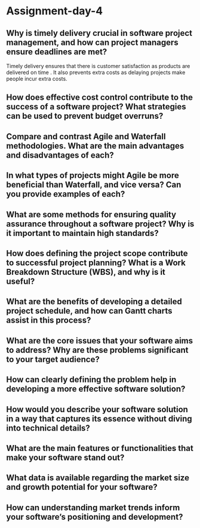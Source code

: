 # Assignment-day-4
## Why is timely delivery crucial in software project management, and how can project managers ensure deadlines are met?

Timely delivery ensures that there is customer satisfaction as products are delivered  on time . It also prevents extra costs as delaying projects make people incur extra costs.

## How does effective cost control contribute to the success of a software project? What strategies can be used to prevent budget overruns?

## Compare and contrast Agile and Waterfall methodologies. What are the main advantages and disadvantages of each?

## In what types of projects might Agile be more beneficial than Waterfall, and vice versa? Can you provide examples of each?

## What are some methods for ensuring quality assurance throughout a software project? Why is it important to maintain high standards?

## How does defining the project scope contribute to successful project planning? What is a Work Breakdown Structure (WBS), and why is it useful?

## What are the benefits of developing a detailed project schedule, and how can Gantt charts assist in this process?

## What are the core issues that your software aims to address? Why are these problems significant to your target audience?

## How can clearly defining the problem help in developing a more effective software solution?

## How would you describe your software solution in a way that captures its essence without diving into technical details?

## What are the main features or functionalities that make your software stand out?

## What data is available regarding the market size and growth potential for your software?

## How can understanding market trends inform your software’s positioning and development?
